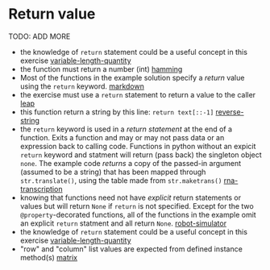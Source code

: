 # Return value

TODO: ADD MORE

- the knowledge of `return` statement could be a useful concept in this exercise [variable-length-quantity](../exercise-concepts/variable-length-quantity.md)
- the function must return a number (int) [hamming](../exercise-concepts/hamming.md)
- Most of the functions in the example solution specify a _return_ value using the `return` keyword. [markdown](../exercise-concepts/markdown.md)
- the exercise must use a `return` statement to return a value to the caller [leap](../exercise-concepts/leap.md)
- this function return a string by this line: `return text[::-1]` [reverse-string](../exercise-concepts/reverse-string.md)
- the `return` keyword is used in a _return statement_ at the end of a function. Exits a function and may or may not pass data or an expression back to calling code. Functions in python without an expicit `return` keyword and statment will return (pass back) the singleton object `none`. The example code _returns_ a copy of the passed-in argument (assumed to be a string) that has been mapped through `str.translate()`, using the table made from `str.maketrans()` [rna-transcription](../exercise-concepts/rna-transcription.md)
- knowing that functions need not have _explicit_ return statements or values but will return `None` if `return` is not specified. Except for the two `@property`-decorated functions, all of the functions in the example omit an explicit `return` statment and all return `None`. [robot-simulator](../exercise-concepts/robot-simulator.md)
- the knowledge of `return` statement could be a useful concept in this exercise [variable-length-quantity](../exercise-concepts/variable-length-quantity.md)
- "row" and "column" list values are expected from defined instance method(s) [matrix](../exercise-concepts/matrix.md)
